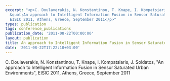 ```yaml
---
excerpt: "<p>C. Doulaverakis, N. Konstantinou, T. Knape, I. Kompatsiaris, J. Soldatos,
  &quot;An approach to Intelligent Information Fusion in Sensor Saturated Urban Environments&quot;,
  EISIC 2011, Athens, Greece, September 2011</p>"
types: publication
tags: conference_publications
publication_date: '2011-08-22T00:00:00'
layout: publication
title: An approach to Intelligent Information Fusion in Sensor Saturated Urban Environments
date: '2011-08-22T17:22:10+03:00'
---
```

<p>C. Doulaverakis, N. Konstantinou, T. Knape, I. Kompatsiaris, J. Soldatos, &quot;An approach to Intelligent Information Fusion in Sensor Saturated Urban Environments&quot;, EISIC 2011, Athens, Greece, September 2011</p>
